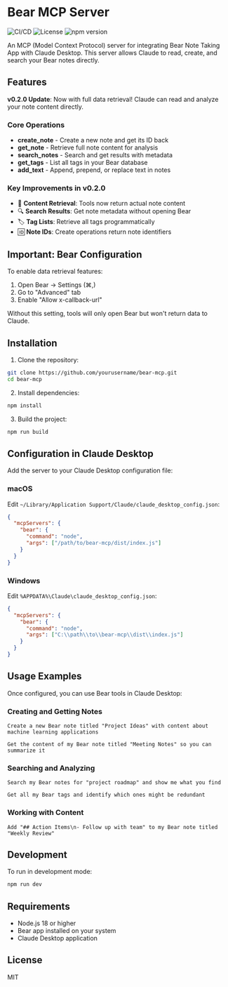 # Bear MCP Server

![CI/CD](https://github.com/philgetzen/bear-mcp/workflows/CI%2FCD%20Pipeline/badge.svg)
![License](https://img.shields.io/github/license/philgetzen/bear-mcp)
![npm version](https://img.shields.io/npm/v/bear-mcp)

An MCP (Model Context Protocol) server for integrating Bear Note Taking App with Claude Desktop. This server allows Claude to read, create, and search your Bear notes directly.

## Features

**v0.2.0 Update**: Now with full data retrieval! Claude can read and analyze your note content directly.

### Core Operations
- **create_note** - Create a new note and get its ID back
- **get_note** - Retrieve full note content for analysis
- **search_notes** - Search and get results with metadata
- **get_tags** - List all tags in your Bear database
- **add_text** - Append, prepend, or replace text in notes

### Key Improvements in v0.2.0
- 📖 **Content Retrieval**: Tools now return actual note content
- 🔍 **Search Results**: Get note metadata without opening Bear
- 🏷️ **Tag Lists**: Retrieve all tags programmatically
- 🆔 **Note IDs**: Create operations return note identifiers

## Important: Bear Configuration

To enable data retrieval features:
1. Open Bear → Settings (⌘,)
2. Go to "Advanced" tab
3. Enable "Allow x-callback-url"

Without this setting, tools will only open Bear but won't return data to Claude.

## Installation

1. Clone the repository:
```bash
git clone https://github.com/yourusername/bear-mcp.git
cd bear-mcp
```

2. Install dependencies:
```bash
npm install
```

3. Build the project:
```bash
npm run build
```

## Configuration in Claude Desktop

Add the server to your Claude Desktop configuration file:

### macOS
Edit `~/Library/Application Support/Claude/claude_desktop_config.json`:

```json
{
  "mcpServers": {
    "bear": {
      "command": "node",
      "args": ["/path/to/bear-mcp/dist/index.js"]
    }
  }
}
```

### Windows
Edit `%APPDATA%\Claude\claude_desktop_config.json`:

```json
{
  "mcpServers": {
    "bear": {
      "command": "node",
      "args": ["C:\\path\\to\\bear-mcp\\dist\\index.js"]
    }
  }
}
```

## Usage Examples

Once configured, you can use Bear tools in Claude Desktop:

### Creating and Getting Notes
```
Create a new Bear note titled "Project Ideas" with content about machine learning applications

Get the content of my Bear note titled "Meeting Notes" so you can summarize it
```

### Searching and Analyzing
```
Search my Bear notes for "project roadmap" and show me what you find

Get all my Bear tags and identify which ones might be redundant
```

### Working with Content
```
Add "## Action Items\n- Follow up with team" to my Bear note titled "Weekly Review"
```

## Development

To run in development mode:
```bash
npm run dev
```

## Requirements

- Node.js 18 or higher
- Bear app installed on your system
- Claude Desktop application

## License

MIT